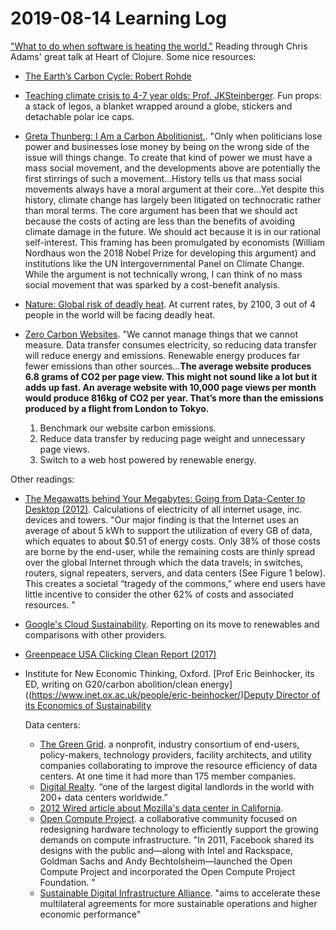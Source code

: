 # 2019-08-14 Learning Log

["What to do when software is heating the world."](bit.ly/hoc-omg-climate) Reading through Chris Adams' great talk at Heart of Clojure. Some nice resources: 
* [The Earth’s Carbon Cycle: Robert Rohde](youtu.be/dwVsD9CiokY)
* [Teaching climate crisis to 4-7 year olds: Prof. JKSteinberger](https://threadreaderapp.com/thread/1135999007635988481.html). Fun props: a stack of legos, a blanket wrapped around a globe, stickers and detachable polar ice caps.
* [Greta Thunberg: I Am a Carbon Abolitionist.](https://democracyjournal.org/arguments/i-am-a-carbon-abolitionist/). "Only when politicians lose power and businesses lose money by being on the wrong side of the issue will things change. To create that kind of power we must have a mass social movement, and the developments above are potentially the first stirrings of such a movement...History tells us that mass social movements always have a moral argument at their core...Yet despite this history, climate change has largely been litigated on technocratic rather than moral terms. The core argument has been that we should act because the costs of acting are less than the benefits of avoiding climate damage in the future. We should act because it is in our rational self-interest. This framing has been promulgated by economists (William Nordhaus won the 2018 Nobel Prize for developing this argument) and institutions like the UN Intergovernmental Panel on Climate Change. While the argument is not technically wrong, I can think of no mass social movement that was sparked by a cost-benefit analysis.
* [Nature: Global risk of deadly heat](https://www.nature.com/articles/nclimate3322). At current rates, by 2100, 3 out of 4 people in the world will be facing deadly heat. 
* [Zero Carbon Websites](https://kinsta.com/blog/zero-carbon-websites/). "We cannot manage things that we cannot measure. Data transfer consumes electricity, so reducing data transfer will reduce energy and emissions. Renewable energy produces far fewer emissions than other sources...**The average website produces 6.8 grams of CO2 per page view. This might not sound like a lot but it adds up fast. An average website with 10,000 page views per month would produce 816kg of CO2 per year. That’s more than the emissions produced by a flight from London to Tokyo.** 

    1. Benchmark our website carbon emissions.
    2. Reduce data transfer by reducing page weight and unnecessary page views.
    3. Switch to a web host powered by renewable energy.

Other readings:

* [The Megawatts behind Your Megabytes: Going from Data-Center to Desktop (2012)](https://aceee.org/files/proceedings/2012/data/papers/0193-000409.pdf). Calculations of electricity of all internet usage, inc. devices and towers. "Our  major  finding  is  that  the  Internet  uses  an  average  of  about  5  kWh  to  support  the  utilization  of  every  GB  of  data,  which  equates  to  about  $0.51  of  energy  costs.    Only  38%  of  those costs are borne by the end-user, while the remaining costs are thinly spread over the global Internet  through  which  the  data  travels;  in  switches,  routers,  signal  repeaters,  servers,  and  data  centers  (See  Figure  1  below).      This  creates  a  societal  “tragedy  of  the  commons,”  where  end  users have little incentive to consider the other 62% of costs and associated resources. "
* [Google's Cloud Sustainability](https://cloud.google.com/sustainability/). Reporting on its move to renewables and comparisons with other providers. 
* [Greenpeace USA Clicking Clean Report (2017)](https://www.greenpeace.org/international/publication/6826/clicking-clean-2017/) 
* Institute for New Economic Thinking, Oxford. [Prof Eric Beinhocker, its ED, writing on G20/carbon abolition/clean energy]((https://www.inet.ox.ac.uk/people/eric-beinhocker/)[Deputy Director of its Economics of Sustainability](https://www.inet.ox.ac.uk/news/dr-linus-mattauch-appointed-economics-of-sustainability-programme-deputy-director/)
  
  
  Data centers: 
  * [The Green Grid](https://www.thegreengrid.org/). a nonprofit, industry consortium of end-users, policy-makers, technology providers, facility architects, and utility companies collaborating to improve the resource efficiency of data centers. At one time it had more than 175 member companies. 
  * [Digital Realty](https://www.digitalrealty.com/data-center-solutions/green-data-centers). “one of the largest digital landlords in the world with 200+ data centers worldwide.”
  * [2012 Wired article about Mozilla's data center in California](https://www.wired.com/2012/05/mozillas-new-datacenter/). 
  * [Open Compute Project](https://www.opencompute.org/). a collaborative community focused on redesigning hardware technology to efficiently support the growing demands on compute infrastructure. "In 2011, Facebook shared its designs with the public and—along with Intel and Rackspace, Goldman Sachs and Andy Bechtolsheim—launched the Open Compute Project and incorporated the Open Compute Project Foundation. "
  * [Sustainable Digital Infrastructure Alliance](https://sdialliance.org/SDIA_OnePager.pdf). "aims to accelerate these multilateral agreements for more sustainable operations and higher economic performance" 
 